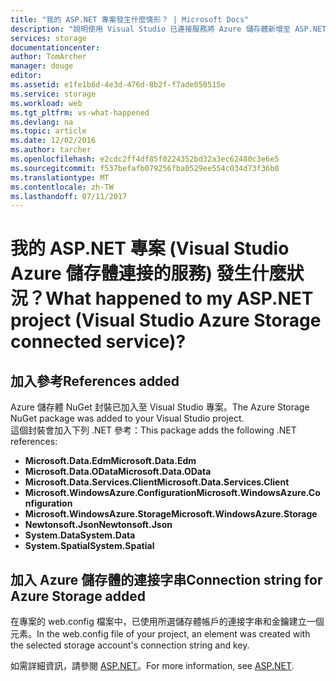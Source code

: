 ```yaml
---
title: "我的 ASP.NET 專案發生什麼情形？ | Microsoft Docs"
description: "說明使用 Visual Studio 已連接服務將 Azure 儲存體新增至 ASP.NET 專案後，會發生什麼事"
services: storage
documentationcenter: 
author: TomArcher
manager: douge
editor: 
ms.assetid: e1fe1b6d-4e3d-476d-8b2f-f7ade050515e
ms.service: storage
ms.workload: web
ms.tgt_pltfrm: vs-what-happened
ms.devlang: na
ms.topic: article
ms.date: 12/02/2016
ms.author: tarcher
ms.openlocfilehash: e2cdc2ff4df85f0224352bd32a3ec62480c3e6e5
ms.sourcegitcommit: f537befafb079256fba0529ee554c034d73f36b0
ms.translationtype: MT
ms.contentlocale: zh-TW
ms.lasthandoff: 07/11/2017
---
```

# <a name="what-happened-to-my-aspnet-project-visual-studio-azure-storage-connected-service"></a><span data-ttu-id="c00fe-104">我的 ASP.NET 專案 (Visual Studio Azure 儲存體連接的服務) 發生什麼狀況？</span><span class="sxs-lookup"><span data-stu-id="c00fe-104">What happened to my ASP.NET project (Visual Studio Azure Storage connected service)?</span></span>
## <a name="references-added"></a><span data-ttu-id="c00fe-105">加入參考</span><span class="sxs-lookup"><span data-stu-id="c00fe-105">References added</span></span>
<span data-ttu-id="c00fe-106">Azure 儲存體 NuGet 封裝已加入至 Visual Studio 專案。</span><span class="sxs-lookup"><span data-stu-id="c00fe-106">The Azure Storage NuGet package was added to your Visual Studio project.</span></span>  
<span data-ttu-id="c00fe-107">這個封裝會加入下列 .NET 參考：</span><span class="sxs-lookup"><span data-stu-id="c00fe-107">This package adds the following .NET references:</span></span>

* <span data-ttu-id="c00fe-108">**Microsoft.Data.Edm**</span><span class="sxs-lookup"><span data-stu-id="c00fe-108">**Microsoft.Data.Edm**</span></span>
* <span data-ttu-id="c00fe-109">**Microsoft.Data.OData**</span><span class="sxs-lookup"><span data-stu-id="c00fe-109">**Microsoft.Data.OData**</span></span>
* <span data-ttu-id="c00fe-110">**Microsoft.Data.Services.Client**</span><span class="sxs-lookup"><span data-stu-id="c00fe-110">**Microsoft.Data.Services.Client**</span></span>
* <span data-ttu-id="c00fe-111">**Microsoft.WindowsAzure.Configuration**</span><span class="sxs-lookup"><span data-stu-id="c00fe-111">**Microsoft.WindowsAzure.Configuration**</span></span>
* <span data-ttu-id="c00fe-112">**Microsoft.WindowsAzure.Storage**</span><span class="sxs-lookup"><span data-stu-id="c00fe-112">**Microsoft.WindowsAzure.Storage**</span></span>
* <span data-ttu-id="c00fe-113">**Newtonsoft.Json**</span><span class="sxs-lookup"><span data-stu-id="c00fe-113">**Newtonsoft.Json**</span></span>
* <span data-ttu-id="c00fe-114">**System.Data**</span><span class="sxs-lookup"><span data-stu-id="c00fe-114">**System.Data**</span></span>
* <span data-ttu-id="c00fe-115">**System.Spatial**</span><span class="sxs-lookup"><span data-stu-id="c00fe-115">**System.Spatial**</span></span>

## <a name="connection-string-for-azure-storage-added"></a><span data-ttu-id="c00fe-116">加入 Azure 儲存體的連接字串</span><span class="sxs-lookup"><span data-stu-id="c00fe-116">Connection string for Azure Storage added</span></span>
<span data-ttu-id="c00fe-117">在專案的 web.config 檔案中，已使用所選儲存體帳戶的連接字串和金鑰建立一個元素。</span><span class="sxs-lookup"><span data-stu-id="c00fe-117">In the web.config file of your project, an element was created with the selected storage account's connection string and key.</span></span>

<span data-ttu-id="c00fe-118">如需詳細資訊，請參閱 [ASP.NET](http://www.asp.net)。</span><span class="sxs-lookup"><span data-stu-id="c00fe-118">For more information, see [ASP.NET](http://www.asp.net).</span></span>

